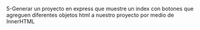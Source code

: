 5-Generar un proyecto en express que muestre un index con botones que agreguen diferentes objetos html a nuestro proyecto por
medio de InnerHTML

